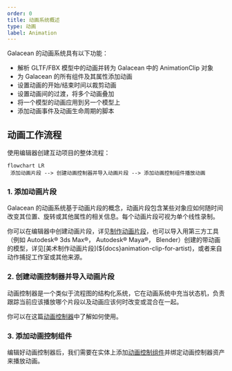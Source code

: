 ```yaml
---
order: 0
title: 动画系统概述
type: 动画
label: Animation
---
```


Galacean 的动画系统具有以下功能：

- 解析 GLTF/FBX 模型中的动画并转为 Galacean 中的 AnimationClip 对象
- 为 Galacean 的所有组件及其属性添加动画
- 设置动画的开始/结束时间以裁剪动画
- 设置动画间的过渡，将多个动画叠加
- 将一个模型的动画应用到另一个模型上
- 添加动画事件及动画生命周期的脚本

## 动画工作流程

使用编辑器创建互动项目的整体流程：

```mermaid
flowchart LR
 添加动画片段 --> 创建动画控制器并导入动画片段 --> 添加动画控制组件播放动画
```

### 1. 添加动画片段

Galacean 的动画系统基于动画片段的概念，动画片段包含某些对象应如何随时间改变其位置、旋转或其他属性的相关信息。每个动画片段可视为单个线性录制。

你可以在编辑器中创建动画片段，详见[制作动画片段](${docs}animation-clip)，也可以导入用第三方工具（例如 Autodesk® 3ds Max®， Autodesk® Maya®， Blender）创建的带动画的模型，详见[美术制作动画片段](${docs}animation-clip-for-artist)，或者来自动作捕捉工作室或其他来源。

### 2. 创建动画控制器并导入动画片段

动画控制器是一个类似于流程图的结构化系统，它在动画系统中充当状态机，负责跟踪当前应该播放哪个片段以及动画应该何时改变或混合在一起。

你可以在这篇[动画控制器](${docs}animation-animatorController)中了解如何使用。

### 3. 添加动画控制组件

编辑好动画控制器后，我们需要在实体上添加[动画控制组件](${docs}animation-animator)并绑定动画控制器资产来播放动画。
